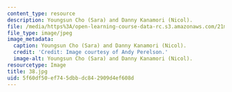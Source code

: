 ```yaml
---
content_type: resource
description: Youngsun Cho (Sara) and Danny Kanamori (Nicol).
file: /media/https%3A/open-learning-course-data-rc.s3.amazonaws.com/21m-873-theater-arts-topics-fall-2004-january-iap-2005/5f60df50ef745dbbdc842909d4ef608d_38.jpg
file_type: image/jpeg
image_metadata:
  caption: Youngsun Cho (Sara) and Danny Kanamori (Nicol).
  credit: 'Credit: Image courtesy of Andy Perelson.'
  image-alt: Youngsun Cho (Sara) and Danny Kanamori (Nicol).
resourcetype: Image
title: 38.jpg
uid: 5f60df50-ef74-5dbb-dc84-2909d4ef608d
---
```

